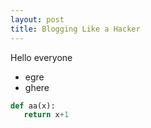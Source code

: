 ```yaml
---
layout: post
title: Blogging Like a Hacker
---
```


Hello everyone

+ egre
+ ghere

````python
def aa(x):
   return x+1
````
